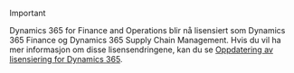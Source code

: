 > [!IMPORTANT]
> Dynamics 365 for Finance and Operations blir nå lisensiert som Dynamics 365 Finance og Dynamics 365 Supply Chain Management. Hvis du vil ha mer informasjon om disse lisensendringene, kan du se [Oppdatering av lisensiering for Dynamics 365](https://docs.microsoft.com/dynamics365/licensing/update). 
